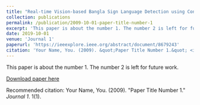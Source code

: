```yaml
---
title: "Real‑time Vision‑based Bangla Sign Language Detection using Convolutional Neural Network"
collection: publications
permalink: /publication/2009-10-01-paper-title-number-1
excerpt: 'This paper is about the number 1. The number 2 is left for future work.'
date: 2019-10-01
venue: 'Journal 1'
paperurl: 'https://ieeexplore.ieee.org/abstract/document/8679243'
citation: 'Your Name, You. (2009). &quot;Paper Title Number 1.&quot; <i>Journal 1</i>. 1(1).'
---
```

This paper is about the number 1. The number 2 is left for future work.

[Download paper here](http://103.99.128.19:8080/xmlui/bitstream/handle/123456789/305/Handwritten%20Bangla%20Numeral%20and%20Basic%20Character.pdf?sequence=1&isAllowed=y)

Recommended citation: Your Name, You. (2009). "Paper Title Number 1." <i>Journal 1</i>. 1(1).